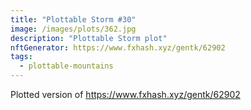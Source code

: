 ```yaml
---
title: "Plottable Storm #30"
image: /images/plots/362.jpg
description: "Plottable Storm plot"
nftGenerator: https://www.fxhash.xyz/gentk/62902
tags:
  - plottable-mountains
---
```


Plotted version of https://www.fxhash.xyz/gentk/62902
